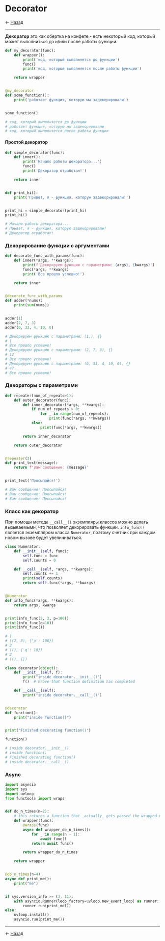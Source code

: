 # Decorator

← [Назад][back]

---

**Декоратор** это как обертка на конфете - есть некоторый код, который может выполниться до и/или после работы функции.

```python
def my_decorator(func):
    def wrapper():
        print('код, который выполняется до функции')
        func()
        print('код, который выполняется после работы функции')

    return wrapper


@my_decorator
def some_function():
    print('работает функция, которую мы задекорировали')


some_function()

# код, который выполняется до функции
# работает функция, которую мы задекорировали
# код, который выполняется после работы функции
```

#### Простой декоратор

```python
def simple_decorator(func):
    def inner():
        print('Начало работы декоратора...')
        func()
        print('Декоратор отработал!')

    return inner


def print_hi():
    print('Привет, я - функция, которую задекорировали!')


print_hi = simple_decorator(print_hi)
print_hi()

# Начало работы декоратора...
# Привет, я - функция, которую задекорировали!
# Декоратор отработал!
```

### Декорирование функции с аргументами

```python
def decorate_func_with_params(func):
    def inner(*args, **kwargs):
        print(f'Декорируем функцию с параметрами: {args}, {kwargs}')
        func(*args, **kwargs)
        print('Все прошло успешно!')

    return inner


@decorate_func_with_params
def adder(*nums):
    print(sum(nums))


adder(1)
adder(2, 7, 3)
adder(0, 33, 4, 10, 0)

# Декорируем функцию с параметрами: (1,), {}
# 1
# Все прошло успешно!
# Декорируем функцию с параметрами: (2, 7, 3), {}
# 12
# Все прошло успешно!
# Декорируем функцию с параметрами: (0, 33, 4, 10, 0), {}
# 47
# Все прошло успешно!
```

### Декораторы с параметрами

```python
def repeater(num_of_repeats=1):
    def outer_decorator(func):
        def inner_decorator(*args, **kwargs):
            if num_of_repeats > 0:
                for _ in range(num_of_repeats):
                    print(func(*args, **kwargs))
            else:
                print(func(*args, **kwargs))

        return inner_decorator

    return outer_decorator


@repeater(3)
def print_text(message):
    return f'Вам сообщение: {message}'


print_text('Просыпайся!')

# Вам сообщение: Просыпайся!
# Вам сообщение: Просыпайся!
# Вам сообщение: Просыпайся!
```

### Класс как декоратор

При помощи метода `__call__()` экземпляры классов можно делать вызываемыми, что позволяет декорировать функции.
`info_func()` является экземпляром класса `Numerator`, поэтому счетчик при каждом новом вызове будет увеличиваться.

```python
class Numerator:
    def __init__(self, func):
        self.func = func
        self.counts = 0

    def __call__(self, *args, **kwargs):
        self.counts += 1
        print(self.counts)
        return self.func(*args, **kwargs)


@Numerator
def info_func(*args, **kwargs):
    return args, kwargs


print(info_func(2, 3, p=100))
print(info_func(q=10))
print(info_func())

# 1
# ((2, 3), {'p': 100})
# 2
# ((), {'q': 10})
# 3
# ((), {})
```

```python
class decorator(object):
    def __init__(self, f):
        print("inside decorator.__init__()")
        f()  # Prove that function definition has completed

    def __call__(self):
        print("inside decorator.__call__()")


@decorator
def function():
    print("inside function()")


print("Finished decorating function()")

function()

# inside decorator.__init__()
# inside function()
# Finished decorating function()
# inside decorator.__call__()
```

### Async

```python
import asyncio
import sys
import uvloop
from functools import wraps


def do_n_times(n=2):
    # this returns a function that _actually_ gets passed the wrapped method.
    def wrapper(func):
        @wraps(func)
        async def wrapper_do_n_times():
            for _ in range(n - 1):
                await func()
            return await func()

        return wrapper_do_n_times

    return wrapper


@do_n_times(n=4)
async def print_me():
    print("me")


if sys.version_info >= (3, 11):
    with asyncio.Runner(loop_factory=uvloop.new_event_loop) as runner:
        runner.run(print_me())
else:
    uvloop.install()
    asyncio.run(print_me())
```

---

← [Назад][back]

[back]: <> "Назад к оглавлению"